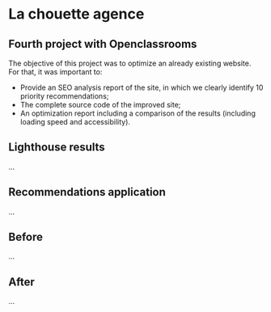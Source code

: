 # La chouette agence

## Fourth project with Openclassrooms

The objective of this project was to optimize an already existing website. For that, it was important to:
* Provide an SEO analysis report of the site, in which we clearly identify 10 priority recommendations;
* The complete source code of the improved site;
* An optimization report including a comparison of the results (including loading speed and accessibility).


## Lighthouse results

...


## Recommendations application 

...

## Before 

... 

## After 

...
